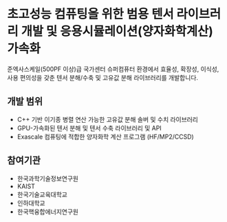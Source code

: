 # 초고성능 컴퓨팅을 위한 범용 텐서 라이브러리 개발 및 응용시뮬레이션(양자화학계산) 가속화

준엑사스케일(500PF 이상)급 국가센터 슈퍼컴퓨터 환경에서 효율성, 확장성, 이식성, 사용 편의성을 갖춘 텐서 분해/수축 및 고유값 분해 라이브러리를 개발합니다.

## 개발 범위
- C++ 기반 이기종 병렬 연산 가능한 고유값 분해 솔버 및 수치 라이브러리
- GPU-가속화된 텐서 분해 및 텐서 수축 라이브러리 및 API
- Exascale 컴퓨팅에 적합한 양자화학 계산 프로그램 (HF/MP2/CCSD) 

## 참여기관
- 한국과학기술정보연구원
- KAIST
- 한국기술교육대학교
- 인하대학교
- 한국핵융합에너지연구원

<!--

**Here are some ideas to get you started:**

🙋‍♀️ A short introduction - what is your organization all about?
🌈 Contribution guidelines - how can the community get involved?
👩‍💻 Useful resources - where can the community find your docs? Is there anything else the community should know?
🍿 Fun facts - what does your team eat for breakfast?
🧙 Remember, you can do mighty things with the power of [Markdown](https://docs.github.com/github/writing-on-github/getting-started-with-writing-and-formatting-on-github/basic-writing-and-formatting-syntax)
-->
